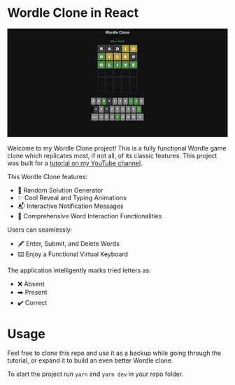 # Wordle Clone in React

![Wordle Clone](./src/assets/wordleBg.png)

Welcome to my Wordle Clone project! This is a fully functional Wordle game clone which replicates most, if not all, of its classic features. This project was built for a [tutorial on my YouTube channel](https://youtu.be/YmRS04CLarY).

This Wordle Clone features:

- 🎲 Random Solution Generator
- ✨ Cool Reveal and Typing Animations
- 📬 Interactive Notification Messages
- 🧩 Comprehensive Word Interaction Functionalities

Users can seamlessly:

- 🖋 Enter, Submit, and Delete Words
- ⌨️ Enjoy a Functional Virtual Keyboard

The application intelligently marks tried letters as:

- ❌ Absent
- ➡️ Present
- ✔️ Correct

# Usage

Feel free to clone this repo and use it as a backup while going through the tutorial, or expand it to build an even better Wordle clone.

To start the project run `yarn` and `yarn dev` in your repo folder.
